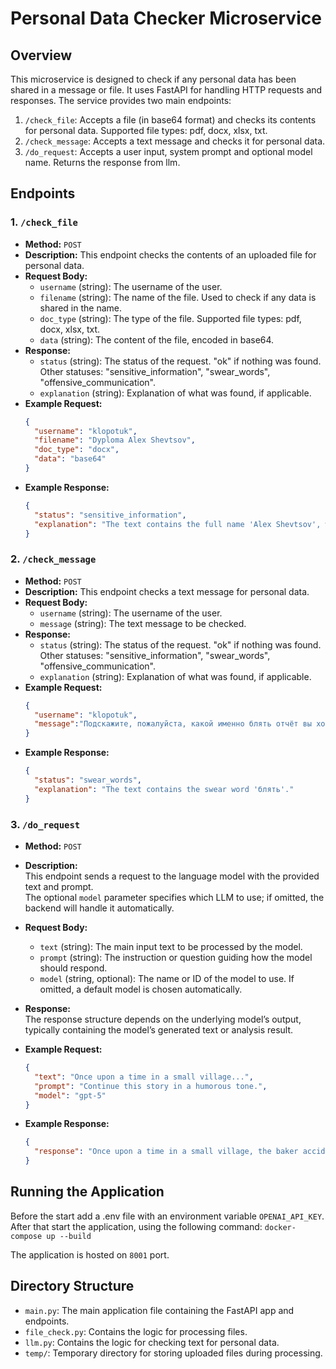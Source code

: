 # Personal Data Checker Microservice

## Overview

This microservice is designed to check if any personal data has been shared in a message or file. It uses FastAPI for handling HTTP requests and responses. The service provides two main endpoints:

1. `/check_file`: Accepts a file (in base64 format) and checks its contents for personal data. Supported file types: pdf, docx, xlsx, txt.
2. `/check_message`: Accepts a text message and checks it for personal data.
3. `/do_request`: Accepts a user input, system prompt and optional model name. Returns the response from llm.

## Endpoints

### 1. `/check_file`

- **Method:** `POST`
- **Description:** This endpoint checks the contents of an uploaded file for personal data.
- **Request Body:**
  - `username` (string): The username of the user.
  - `filename` (string): The name of the file. Used to check if any data is shared in the name.
  - `doc_type` (string): The type of the file. Supported file types: pdf, docx, xlsx, txt.
  - `data` (string): The content of the file, encoded in base64.
- **Response:**
  - `status` (string): The status of the request. "ok" if nothing was found. Other statuses: "sensitive_information", "swear_words", "offensive_communication".
  - `explanation` (string): Explanation of what was found, if applicable.
- **Example Request:**
  ```json
  {
    "username": "klopotuk",
    "filename": "Dyploma Alex Shevtsov",
    "doc_type": "docx",
    "data": "base64"
  }
  ```
- **Example Response:**
  ```json
  {
    "status": "sensitive_information",
    "explanation": "The text contains the full name 'Alex Shevtsov', which is considered personal data."
  }
  ```

### 2. `/check_message`

- **Method:** `POST`
- **Description:** This endpoint checks a text message for personal data.
- **Request Body:**
  - `username` (string): The username of the user.
  - `message` (string): The text message to be checked.
- **Response:**
  - `status` (string): The status of the request. "ok" if nothing was found. Other statuses: "sensitive_information", "swear_words", "offensive_communication".
  - `explanation` (string): Explanation of what was found, if applicable.
- **Example Request:**
  ```json
  {   
    "username": "klopotuk",
    "message":"Подскажите, пожалуйста, какой именно блять отчёт вы хотите сделать по истории средневековой бетбумии."
  }
  ```
- **Example Response:**
  ```json
  {
    "status": "swear_words",
    "explanation": "The text contains the swear word 'блять'."
  }
  ```

### 3. `/do_request`

- **Method:** `POST`  
- **Description:**  
  This endpoint sends a request to the language model with the provided text and prompt.  
  The optional `model` parameter specifies which LLM to use; if omitted, the backend will handle it automatically.  

- **Request Body:**  
  - `text` (string): The main input text to be processed by the model.  
  - `prompt` (string): The instruction or question guiding how the model should respond.  
  - `model` (string, optional): The name or ID of the model to use. If omitted, a default model is chosen automatically.  

- **Response:**  
  The response structure depends on the underlying model’s output, typically containing the model’s generated text or analysis result.  

- **Example Request:**  
  ```json
  {
    "text": "Once upon a time in a small village...",
    "prompt": "Continue this story in a humorous tone.",
    "model": "gpt-5"
  }

- **Example Response:**  
  ```json
  {
    "response": "Once upon a time in a small village, the baker accidentally baked his hat instead of bread, and the villagers declared it the best loaf ever made."
  }

## Running the Application
Before the start add a .env file with an environment variable `OPENAI_API_KEY`.
After that start the application, using the following command:
`docker-compose up --build`

The application is hosted on `8001` port.


## Directory Structure

- `main.py`: The main application file containing the FastAPI app and endpoints.
- `file_check.py`: Contains the logic for processing files.
- `llm.py`: Contains the logic for checking text for personal data.
- `temp/`: Temporary directory for storing uploaded files during processing.